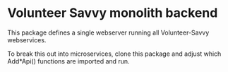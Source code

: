 # Volunteer Savvy monolith backend

This package defines a single webserver running all Volunteer-Savvy webservices.

To break this out into microservices, clone this package and adjust 
which Add*Api() functions are imported and run.
